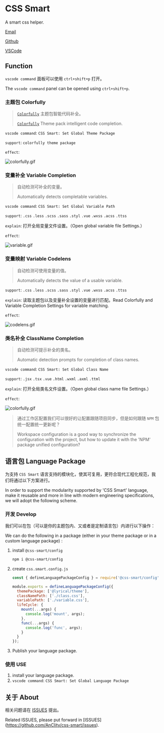 # CSS Smart

A smart css helper.

[Email](mailto:city@nanzc.com 'send to email')

[Github](https://github.com/AnCIity/css-smart 'open home in github')

[VSCode](https://marketplace.visualstudio.com/items?itemName=City.css-smart 'open home in vscode')



## Function

`vscode command` 面板可以使用 `ctrl+shift+p` 打开。

The `vscode command` panel can be opened using `ctrl+shift+p`.



### 主题包 Colorfully

> [`Colorfully`](https://www.npmjs.com/package/colorfully 'Colorfully') 主题包智能代码补全。
>
> [`Colorfully`](https://www.npmjs.com/package/colorfully 'Colorfully') Theme pack intelligent code completion.

`vscode command`: `CSS Smart: Set Global Theme Package`

`support`: `colorfully theme package`

`effect`: 

![colorfully.gif](https://raw.githubusercontent.com/AnCIity/css-smart/main/images/example/colorfully.gif)



### 变量补全 Variable Completion

> 自动检测可补全的变量。
>
> Automatically detects completable variables.

`vscode command`: `CSS Smart: Set Global Variable Path`

`support`: `.css` `.less` `.scss` `.sass` `.styl` `.vue` `.wxss` `.acss` `.ttss`

`explain`: 打开全局变量文件设置。（Open global variable file Settings.）

`effect`: 

![variable.gif](https://raw.githubusercontent.com/AnCIity/css-smart/main/images/example/variable.gif)



### 变量映射 Variable  Codelens

> 自动检测可使用变量的值。
>
> Automatically detects the value of a usable variable.

`support`: `.css` `.less` `.scss` `.sass` `.styl` `.vue` `.wxss` `.acss` `.ttss`

`explain`: 读取主题包以及变量补全设置的变量进行匹配。Read Colorfully and Variable Completion Settings for variable matching.

`effect`: 

![codelens.gif](https://raw.githubusercontent.com/AnCIity/css-smart/main/images/example/codelens.gif)



### 类名补全 ClassName Completion

> 自动检测可提示补全的类名。
>
> Automatic detection prompts for completion of class names.

`vscode command`: `CSS Smart: Set Global Class Name`

`support`: `.jsx` `.tsx`  `.vue`  `.html`  `.wxml`  `.axml`  `.ttml`

`explain`: 打开全局类名文件设置。（Open global class name file Settings.）

`effect`: 

![colorfully.gif](https://raw.githubusercontent.com/AnCIity/css-smart/main/images/example/classname.gif)



> 通过工作区配置我们可以很好的让配置跟随项目同步，但是如何跟随 `NPM` 包统一配置统一更新呢？
>
> Workspace configuration is a good way to synchronize the configuration with the project, but how to update it with the 'NPM' package unified configuration?



## 语言包 Language Package

为支持 `CSS Smart` 语言支持的模块化，使其可复用，更符合现代工程化规范，我们将通过以下方案进行。

In order to support the modularity supported by 'CSS Smart' language, make it reusable and more in line with modern engineering specifications, we will adopt the following scheme.



### 开发 Develop

我们可以在包（可以是你的主题包内、又或者是定制语言包）内进行以下操作：

We can do the following in a package (either in your theme package or in a custom language package) :

1. install `@css-smart/config`

   ```bash
   npm i @css-smart/config
   ```

2. create `css.smart.config.js`

   ```javascript
   const { defineLanguagePackageConfig } = require('@css-smart/config');
   
   module.exports = defineLanguagePackageConfig({
     themePackage: ['@lyrical/theme'],
     classNamePath: ['./class.css'],
     variablePath: ['./variable.css'],
     lifeCycle: {
       mount(...args) {
         console.log('mount', args);
       },
       func(...args) {
         console.log('func', args);
       }
     }
   });
   ```

3. Publish your language package.



### 使用 USE

1. install your language package.
2. `vscode command`: `CSS Smart: Set Global Language Package`



## 关于 About

相关问题请在 [ISSUES](https://github.com/AnCIity/css-smart/issues) 提出。

Related ISSUES, please put forward in [ISSUES] (https://github.com/AnCIity/css-smart/issues).

